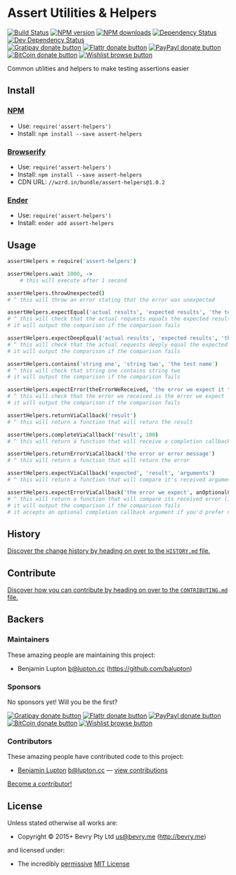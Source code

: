 
<!-- TITLE/ -->

# Assert Utilities & Helpers

<!-- /TITLE -->


<!-- BADGES/ -->

[![Build Status](https://img.shields.io/travis/bevry/assert-helpers/master.svg)](http://travis-ci.org/bevry/assert-helpers "Check this project's build status on TravisCI")
[![NPM version](https://img.shields.io/npm/v/assert-helpers.svg)](https://npmjs.org/package/assert-helpers "View this project on NPM")
[![NPM downloads](https://img.shields.io/npm/dm/assert-helpers.svg)](https://npmjs.org/package/assert-helpers "View this project on NPM")
[![Dependency Status](https://img.shields.io/david/bevry/assert-helpers.svg)](https://david-dm.org/bevry/assert-helpers)
[![Dev Dependency Status](https://img.shields.io/david/dev/bevry/assert-helpers.svg)](https://david-dm.org/bevry/assert-helpers#info=devDependencies)<br/>
[![Gratipay donate button](https://img.shields.io/gratipay/bevry.svg)](https://www.gratipay.com/bevry/ "Donate weekly to this project using Gratipay")
[![Flattr donate button](https://img.shields.io/badge/flattr-donate-yellow.svg)](http://flattr.com/thing/344188/balupton-on-Flattr "Donate monthly to this project using Flattr")
[![PayPayl donate button](https://img.shields.io/badge/paypal-donate-yellow.svg)](https://www.paypal.com/cgi-bin/webscr?cmd=_s-xclick&hosted_button_id=QB8GQPZAH84N6 "Donate once-off to this project using Paypal")
[![BitCoin donate button](https://img.shields.io/badge/bitcoin-donate-yellow.svg)](https://coinbase.com/checkouts/9ef59f5479eec1d97d63382c9ebcb93a "Donate once-off to this project using BitCoin")
[![Wishlist browse button](https://img.shields.io/badge/wishlist-donate-yellow.svg)](http://amzn.com/w/2F8TXKSNAFG4V "Buy an item on our wishlist for us")

<!-- /BADGES -->


<!-- DESCRIPTION/ -->

Common utilities and helpers to make testing assertions easier

<!-- /DESCRIPTION -->


<!-- INSTALL/ -->

## Install

### [NPM](http://npmjs.org/)
- Use: `require('assert-helpers')`
- Install: `npm install --save assert-helpers`

### [Browserify](http://browserify.org/)
- Use: `require('assert-helpers')`
- Install: `npm install --save assert-helpers`
- CDN URL: `//wzrd.in/bundle/assert-helpers@1.0.2`

### [Ender](http://enderjs.com)
- Use: `require('assert-helpers')`
- Install: `ender add assert-helpers`

<!-- /INSTALL -->


## Usage

``` coffeescript
assertHelpers = require('assert-helpers')

assertHelpers.wait 1000, ->
	# this will execute after 1 second

assertHelpers.throwUnexpected()
# ^ this will throw an error stating that the error was unexpected

assertHelpers.expectEqual('actual results', 'expected results', 'the test name')
# ^ this will check that the actual requests equals the expected results
# it will output the comparison if the comparison fails

assertHelpers.expectDeepEqual('actual results', 'expected results', 'the test name')
# ^ this will check that the actual requests deeply equal the expected results
# it will output the comparison if the comparison fails

assertHelpers.contains('string one', 'string two', 'the test name')
# ^ this will check that string one contains string two
# it will output the comparison if the comparison fails

assertHelpers.expectError(theErrorWeReceived, 'the error we expect it to be', 'the test name')
# ^ this will check that the error we received is the error we expect
# it will output the comparison if the comparison fails

assertHelpers.returnViaCallback('result')
# ^ this will return a function that will return the result

assertHelpers.completeViaCallback('result', 100)
# ^ this will return a function that will receive a completion callback as its first argument, that will call the competion callback with the result after the delay

assertHelpers.returnErrorViaCallback('the error or error message')
# ^ this will return a function that will return the error

assertHelpers.expectViaCallback('expected', 'result', 'arguments')
# ^ this will return a function that will compare it's received arguments with our expected arguments

assertHelpers.expectErrorViaCallback('the error we expect', anOptionalCompletionCallback)
# ^ this will return a function that will compare its received error (its first received argument) with the error we expect it to be
# it will output the comparison if the comparison fails
# it accepts an optional completion callback argument if you'd prefer not to throw the error or are doing an asynchronous test
```

<!-- HISTORY/ -->

## History
[Discover the change history by heading on over to the `HISTORY.md` file.](https://github.com/bevry/assert-helpers/blob/master/HISTORY.md#files)

<!-- /HISTORY -->


<!-- CONTRIBUTE/ -->

## Contribute

[Discover how you can contribute by heading on over to the `CONTRIBUTING.md` file.](https://github.com/bevry/assert-helpers/blob/master/CONTRIBUTING.md#files)

<!-- /CONTRIBUTE -->


<!-- BACKERS/ -->

## Backers

### Maintainers

These amazing people are maintaining this project:

- Benjamin Lupton <b@lupton.cc> (https://github.com/balupton)

### Sponsors

No sponsors yet! Will you be the first?

[![Gratipay donate button](https://img.shields.io/gratipay/bevry.svg)](https://www.gratipay.com/bevry/ "Donate weekly to this project using Gratipay")
[![Flattr donate button](https://img.shields.io/badge/flattr-donate-yellow.svg)](http://flattr.com/thing/344188/balupton-on-Flattr "Donate monthly to this project using Flattr")
[![PayPayl donate button](https://img.shields.io/badge/paypal-donate-yellow.svg)](https://www.paypal.com/cgi-bin/webscr?cmd=_s-xclick&hosted_button_id=QB8GQPZAH84N6 "Donate once-off to this project using Paypal")
[![BitCoin donate button](https://img.shields.io/badge/bitcoin-donate-yellow.svg)](https://coinbase.com/checkouts/9ef59f5479eec1d97d63382c9ebcb93a "Donate once-off to this project using BitCoin")
[![Wishlist browse button](https://img.shields.io/badge/wishlist-donate-yellow.svg)](http://amzn.com/w/2F8TXKSNAFG4V "Buy an item on our wishlist for us")

### Contributors

These amazing people have contributed code to this project:

- [Benjamin Lupton](https://github.com/balupton) <b@lupton.cc> — [view contributions](https://github.com/bevry/assert-helpers/commits?author=balupton)

[Become a contributor!](https://github.com/bevry/assert-helpers/blob/master/CONTRIBUTING.md#files)

<!-- /BACKERS -->


<!-- LICENSE/ -->

## License

Unless stated otherwise all works are:

- Copyright &copy; 2015+ Bevry Pty Ltd <us@bevry.me> (http://bevry.me)

and licensed under:

- The incredibly [permissive](http://en.wikipedia.org/wiki/Permissive_free_software_licence) [MIT License](http://opensource.org/licenses/mit-license.php)

<!-- /LICENSE -->


